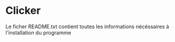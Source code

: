 # Clicker

Le ficher README.txt contient toutes les informations nécéssaires à l'installation du programme
